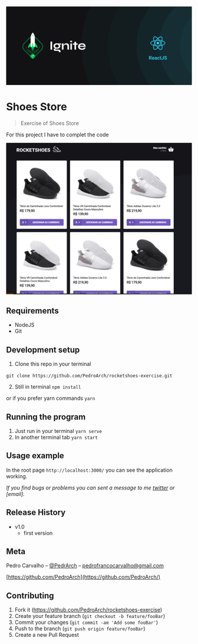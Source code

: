 ![](header.png)

# Shoes Store
> Exercise of Shoes Store

For this project I have to complet the code

![](screen-shot.png)

## Requirements
- NodeJS
- Git


## Development setup

1. Clone this repo in your terminal

``` git clone https://github.com/PedroArch/rocketshoes-exercise.git ```

2. Still in terminal
```npm install```

or if you prefer yarn commands
```yarn ```

## Running the program

1. Just run in your terminal
```yarn serve ```
2. In another terminal tab
```yarn start ```


## Usage example

In the root page `http://localhost:3000/` you can see the application working.

_If you find bugs or problems you can sent a message to me [twitter] or [email]._



## Release History

* v1.0
   * first version

## Meta

Pedro Carvalho – [@PedrArch](https://twitter.com/PedroArch) – pedrofrancocarvalho@gmail.com

[https://github.com/PedroArch](https://github.com/PedroArch/)

## Contributing

1. Fork it (<https://github.com/PedroArch/rocketshoes-exercise>)
2. Create your feature branch (`git checkout -b feature/fooBar`)
3. Commit your changes (`git commit -am 'Add some fooBar'`)
4. Push to the branch (`git push origin feature/fooBar`)
5. Create a new Pull Request

<!-- Markdown link & img dfn's -->
[twitter]:https://twitter.com/PedroArch
[github]:https://github.com/PedroArch
